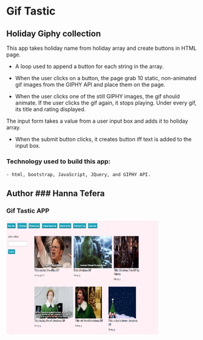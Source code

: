 # Gif Tastic

## Holiday Giphy collection 

This app takes holiday name from holiday array and create buttons in HTML page.
* A loop used to append a button for each string in the array.
   
- When the user clicks on a button, the page grab 10 static, non-animated gif images from the GIPHY API and place them on the page.

- When the user clicks one of the still GIPHY images, the gif should animate. If the user clicks the gif again, it stops playing. Under every gif, its title and rating displayed.
   
The input form takes a value from a user input box and adds it to holiday array.
   - When the submit button clicks, it creates button iff text is added to the input box.

 ### Technology used to build this app:
    - html, bootstrap, JavaScript, JQuery, and GIPHY API.
  
 ## Author ### Hanna Tefera 
 
 ### Gif Tastic APP
 <img src="https://raw.githubusercontent.com/HannaBella/Responsive-Portfolio/master/assets/images/GifTastic.png" height=300 width=400>


 


